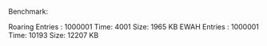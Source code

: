 Benchmark:

Roaring Entries : 1000001 Time: 4001 Size: 1965 KB
EWAH Entries : 1000001 Time: 10193 Size: 12207 KB
